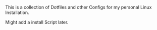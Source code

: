 This is a collection of Dotfiles and other Configs for my personal Linux Installation.

Might add a install Script later.
